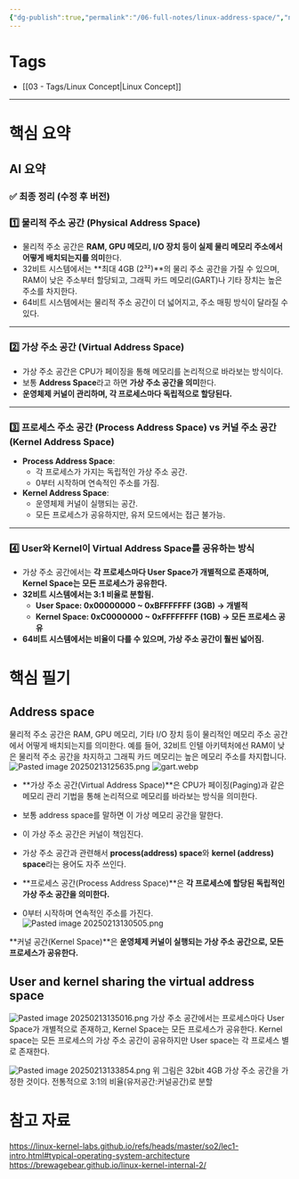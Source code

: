 ```yaml
---
{"dg-publish":true,"permalink":"/06-full-notes/linux-address-space/","noteIcon":""}
---
```


# Tags
- [[03 - Tags/Linux Concept\|Linux Concept]]
---
# 핵심 요약
## AI 요약
### ✅ **최종 정리 (수정 후 버전)**

### **1️⃣ 물리적 주소 공간 (Physical Address Space)**

- 물리적 주소 공간은 **RAM, GPU 메모리, I/O 장치 등이 실제 물리 메모리 주소에서 어떻게 배치되는지를 의미**한다.
- 32비트 시스템에서는 **최대 4GB (2³²)**의 물리 주소 공간을 가질 수 있으며, RAM이 낮은 주소부터 할당되고, 그래픽 카드 메모리(GART)나 기타 장치는 높은 주소를 차지한다.
- 64비트 시스템에서는 물리적 주소 공간이 더 넓어지고, 주소 매핑 방식이 달라질 수 있다.

---

### **2️⃣ 가상 주소 공간 (Virtual Address Space)**

- 가상 주소 공간은 CPU가 페이징을 통해 메모리를 논리적으로 바라보는 방식이다.
- 보통 **Address Space**라고 하면 **가상 주소 공간을 의미**한다.
- **운영체제 커널이 관리하며, 각 프로세스마다 독립적으로 할당된다.**

---

### **3️⃣ 프로세스 주소 공간 (Process Address Space) vs 커널 주소 공간 (Kernel Address Space)**

- **Process Address Space**:
    - 각 프로세스가 가지는 독립적인 가상 주소 공간.
    - 0부터 시작하며 연속적인 주소를 가짐.
- **Kernel Address Space**:
    - 운영체제 커널이 실행되는 공간.
    - 모든 프로세스가 공유하지만, 유저 모드에서는 접근 불가능.

---

### **4️⃣ User와 Kernel이 Virtual Address Space를 공유하는 방식**

- 가상 주소 공간에서는 **각 프로세스마다 User Space가 개별적으로 존재하며, Kernel Space는 모든 프로세스가 공유한다.**
- **32비트 시스템에서는 3:1 비율로 분할됨.**
    - **User Space: 0x00000000 ~ 0xBFFFFFFF (3GB) → 개별적**
    - **Kernel Space: 0xC0000000 ~ 0xFFFFFFFF (1GB) → 모든 프로세스 공유**
- **64비트 시스템에서는 비율이 다를 수 있으며, 가상 주소 공간이 훨씬 넓어짐.**
# 핵심 필기
## Address space
물리적 주소 공간은 RAM, GPU 메모리, 기타 I/O 장치 등이 물리적인 메모리 주소 공간에서 어떻게 배치되는지를 의미한다.
예를 들어, 32비트 인텔 아키텍처에선 RAM이 낮은 물리적 주소 공간을 차지하고 그래픽 카드 메모리는 높은 메모리 주소를 차지합니다.
![Pasted image 20250213125635.png](/img/user/image/Pasted%20image%2020250213125635.png)
![gart.webp](/img/user/image/gart.webp)
- **가상 주소 공간(Virtual Address Space)**은 CPU가 페이징(Paging)과 같은 메모리 관리 기법을 통해 논리적으로 메모리를 바라보는 방식을 의미한다.
- 보통 address space를 말하면 이 가상 메모리 공간을 말한다.
- 이 가상 주소 공간은 커널이 책임진다.

- 가상 주소 공간과 관련해서 **process(address) space**와 **kernel (address) space**라는 용어도 자주 쓰인다.

- **프로세스 공간(Process Address Space)**은 **각 프로세스에 할당된 독립적인 가상 주소 공간을 의미한다.**
- 0부터 시작하며 연속적인 주소를 가진다. 
![Pasted image 20250213130505.png](/img/user/image/Pasted%20image%2020250213130505.png)

**커널 공간(Kernel Space)**은 **운영체제 커널이 실행되는 가상 주소 공간으로, 모든 프로세스가 공유한다.**

## User and kernel sharing the virtual address space
![Pasted image 20250213135016.png](/img/user/image/Pasted%20image%2020250213135016.png)
가상 주소 공간에서는 프로세스마다 User Space가 개별적으로 존재하고, Kernel Space는 모든 프로세스가 공유한다.
Kernel space는 모든 프로세스의 가상 주소 공간이 공유하지만 User space는 각 프로세스 별로 존재한다. 

![Pasted image 20250213133854.png](/img/user/image/Pasted%20image%2020250213133854.png)
위 그림은 32bit 4GB 가상 주소 공간을 가정한 것이다. 전통적으로 3:1의 비율(유저공간:커널공간)로 분할
# 참고 자료
https://linux-kernel-labs.github.io/refs/heads/master/so2/lec1-intro.html#typical-operating-system-architecture
https://brewagebear.github.io/linux-kernel-internal-2/